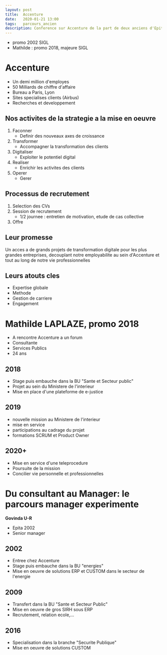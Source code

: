 ```yaml
---
layout: post
title:  Accenture
date:   2020-01-21 13:00
tags:   parcours_ancien
description: Conference sur Accenture de la part de deux anciens d'Epita
---
```

* promo 2002 SIGL
* Mathilde : promo 2018, majeure SIGL

# Accenture
* Un demi million d'employes
* 50 Milliards de chiffre d'affaire
* Bureau a Paris, Lyon
* Sites specialises clients (Airbus)
* Recherches et developpement

## Nos activites de la strategie a la mise en oeuvre
1. Faconner
    * Definir des nouveaux axes de croissance
1. Transformer
    * Accompagner la transformation des clients
1. Digitaliser
    * Exploiter le potentiel digital
1. Realiser
    * Enrichir les activites des clients
1. Operer
    * Gerer

## Processus de recrutement
1. Selection des CVs
1. Session de recrutement
    * 1/2 journee : entretien de motivation, etude de cas collective
1. Offre

## Leur promesse
Un acces a de grands projets de transformation digitale pour les plus grandes entreprises, decouplant notre employabilite au sein d'Accenture et tout au long de notre vie professionnelles

## Leurs atouts cles
* Expertise globale
* Methode
* Gestion de carriere
* Engagement

# Mathilde LAPLAZE, promo 2018
* A rencontre Accenture a un forum
* Consultante
* Services Publics
* 24 ans

## 2018
* Stage puis embauche dans la BU "Sante et Secteur public"
* Projet au sein du Ministere de l'interieur
* Mise en place d'une plateforme de e-justice
## 2019
* nouvelle mission au Ministere de l'interieur
* mise en service
* participations au cadrage du projet
* formations SCRUM et Product Owner
## 2020+
* Mise en service d'une teleprocedure
* Poursuite de la mission
* Concilier vie personnelle et professionnelles

# Du consultant au Manager: le parcours manager experimente

**Govinda U-R**
* Epita 2002
* Senior manager

## 2002
* Entree chez Accenture
* Stage puis embauche dans la BU "energies"
* Mise en oeuvre de solutions ERP et CUSTOM dans le secteur de l'energie

## 2009
* Transfert dans la BU "Sante et Secteur Public"
* Mise en oeuvre de gros SIRH sous ERP
* Recrutement, relation ecole,...

## 2016
* Specialisation dans la branche "Securite Publique"
* Mise en oeuvre de solutions CUSTOM
